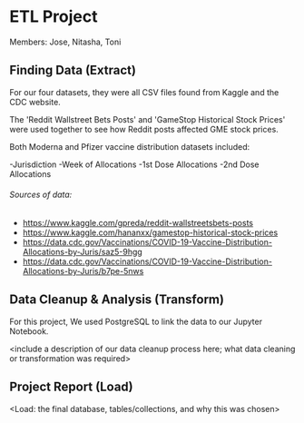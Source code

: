 # ETL Project
Members: Jose, Nitasha, Toni

## Finding Data (Extract)
For our four datasets, they were all CSV files found from Kaggle and the CDC website. 

The 'Reddit Wallstreet Bets Posts' and 'GameStop Historical Stock Prices' were used together to see how Reddit posts affected GME stock prices.

Both Moderna and Pfizer vaccine distribution datasets included:

-Jurisdiction
-Week of Allocations
-1st Dose Allocations
-2nd Dose Allocations

###### Sources of data:
- https://www.kaggle.com/gpreda/reddit-wallstreetsbets-posts
- https://www.kaggle.com/hananxx/gamestop-historical-stock-prices
- https://data.cdc.gov/Vaccinations/COVID-19-Vaccine-Distribution-Allocations-by-Juris/saz5-9hgg
- https://data.cdc.gov/Vaccinations/COVID-19-Vaccine-Distribution-Allocations-by-Juris/b7pe-5nws
 
## Data Cleanup & Analysis (Transform)
For this project, We used PostgreSQL to link the data to our Jupyter Notebook.

<include a description of our data cleanup process here; what data cleaning or transformation was required>
  
## Project Report (Load)
<Load: the final database, tables/collections, and why this was chosen>
